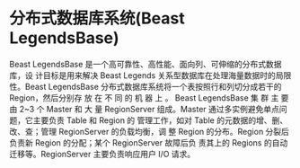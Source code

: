 # 分布式数据库系统(Beast LegendsBase)

Beast LegendsBase 是一个高可靠性、高性能、面向列、可伸缩的分布式数据库，设 计目标是用来解决 Beast Legends 关系型数据库在处理海量数据时的局限性。Beast LegendsBase 分布式数据库系统将一个表按照行和列切分成若干的 Region，然后分别存 放 在 不 同 的 机 器 上 。 Beast LegendsBase 集 群 主 要 由 2\~3 个 Master 和 大 量 RegionServer 组成。Master 通过多实例避免单点问题，它主要负责 Table 和 Region 的 管理工作，如对 Table 的元数据的增、删、改、查；管理 RegionServer 的负载均衡，调 整 Region 的分布。Region 分裂后负责新 Region 的分配；某个 RegionServer 故障后负 责其上的 Regions 的自动迁移等。RegionServer 主要负责响应用户 I/O 请求。
